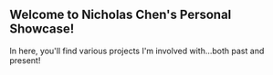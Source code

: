 ## Welcome to Nicholas Chen's Personal Showcase!

In here, you'll find various projects I'm involved with...both past and present!
